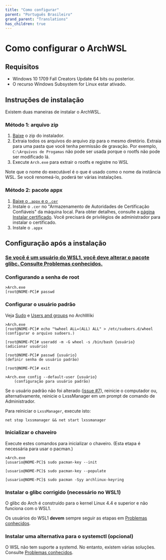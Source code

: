 ```yaml
---
title: "Como configurar"
parent: "Português Brasileiro"
grand_parent: "Translations"
has_children: true
---
```

# Como configurar o ArchWSL

## Requisitos

* Windows 10 1709 Fall Creators Update 64 bits ou posterior.
* O recurso Windows Subsystem for Linux estar ativado.

## Instruções de instalação

Existem duas maneiras de instalar o ArchWSL.

### Método 1: arquivo zip

1. [Baixe](https://github.com/yuk7/ArchWSL/releases/latest) o zip do instalador.
2. Extraia todos os arquivos do arquivo zip para o mesmo diretório.
   Extraia para uma pasta que você tenha permissão de gravação.
   Por exemplo, `C:\Arquivos de Progamas` não pode ser usada porque o rootfs não pode ser modificado lá.
3. Execute `Arch.exe` para extrair o rootfs e registre no WSL

Note que o nome do executável é o que é usado como o nome da instância WSL.
Se você renomeá-lo, poderá ter várias instalações.

### Método 2: pacote appx

1. [Baixe o `.appx` e o `.cer`](https://github.com/yuk7/ArchWSL/releases/latest)
2. Instale o `.cer` no "Armazenamento de Autoridades de Certificação Confiáveis" da máquina local.
   Para obter detalhes, consulte a [página Instalar certificado](Install-Certificate.md).
   Você precisará de privilégios de administrador para instalar o certificado.
3. Instale o `.appx`

## Configuração após a instalação
### [Se você é um usuário do WSL1, você **deve** alterar o pacote glibc. Consulte Problemas conhecidos.](Known-issues.md#wsl1--wsl2)

### Configurando a senha de root

```shell
>Arch.exe
[root@NOME-PC]# passwd
```

### Configurar o usuário padrão

Veja
[Sudo](https://wiki.archlinux.org/index.php/Sudo#Example_entries)
e
[Users and groups](https://wiki.archlinux.org/index.php/Users_and_groups)
no ArchWiki

```shell
>Arch.exe
[root@NOME-PC]# echo "%wheel ALL=(ALL) ALL" > /etc/sudoers.d/wheel
(configurar o arquivo sudoers.)

[root@NOME-PC]# useradd -m -G wheel -s /bin/bash {usuário}
(adicionar usuário)

[root@NOME-PC]# passwd {usuário}
(definir senha de usuário padrão)

[root@NOME-PC]# exit

>Arch.exe config --default-user {usuário}
    (configuração para usuário padrão)
```

Se o usuário padrão não foi alterado
([issue #7](https://github.com/yuk7/ArchWSL/issues/7)),
reinicie o computador ou, alternativamente, reinicie o LxssManager em um prompt de
comando de Administrador.

Para reiniciar o `LxssManager`, execute isto:

```batch
net stop lxssmanager && net start lxssmanager
```

### Inicializar o chaveiro

Execute estes comandos para inicializar o chaveiro.
(Esta etapa é necessária para usar o pacman.)

```shell
>Arch.exe
[usuario@NOME-PC]$ sudo pacman-key --init

[usuario@NOME-PC]$ sudo pacman-key --populate

[usuario@NOME-PC]$ sudo pacman -Syy archlinux-keyring
```

### Instalar o glibc corrigido (necessário no WSL1)
O glibc do Arch é construído para o kernel Linux 4.4 e superior e não funciona com o WSL1.

Os usuários do WSL1 **devem** sempre seguir as etapas em [Problemas conhecidos](Known-issues.md#wsl1--wsl2).

### Instalar uma alternativa para o systemctl (opcional)
O WSL não tem suporte a systemd. No entanto, existem várias soluções.
Consulte [Problemas conhecidos](Known-issues.md#systemdsystemctl).
